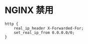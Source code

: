 # NGINX 禁用

```
http {
    real_ip_header X-Forwarded-For;
    set_real_ip_from 0.0.0.0/0;
}
```



